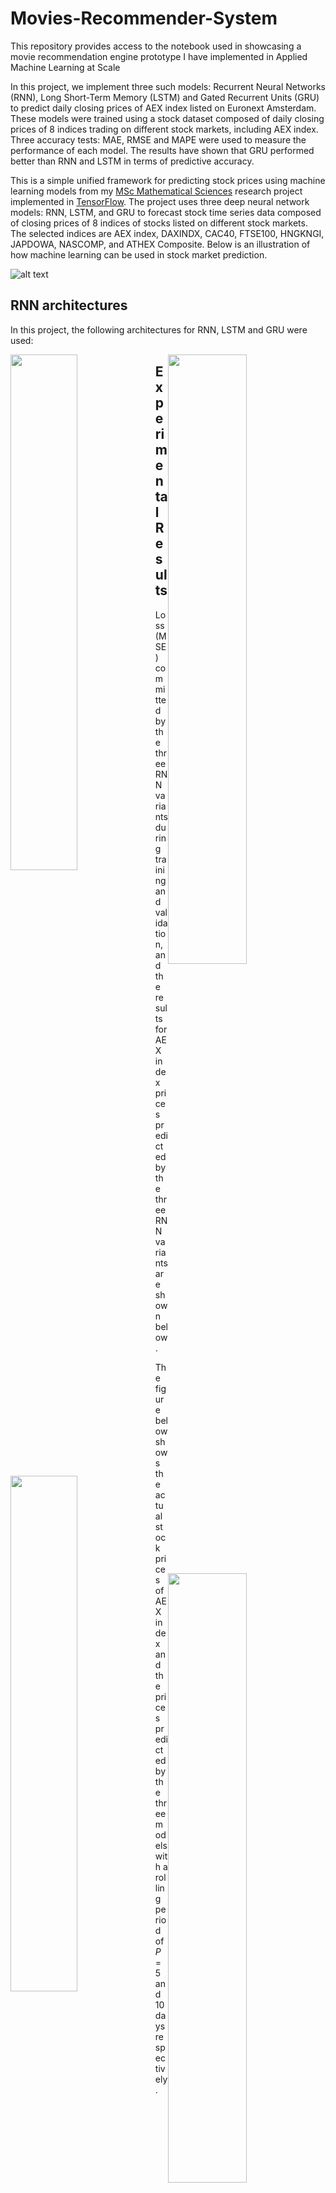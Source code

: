 # Movies-Recommender-System
This repository provides access to the notebook used in showcasing a  movie recommendation engine prototype I have implemented in Applied Machine Learning at Scale

In this project, we implement three such models: Recurrent Neural Networks (RNN), Long
Short-Term Memory (LSTM) and Gated Recurrent Units (GRU) to predict daily closing prices of AEX
index listed on Euronext Amsterdam. These models were trained using a stock dataset composed of
daily closing prices of 8 indices trading on different stock markets, including AEX index. Three accuracy
tests: MAE, RMSE and MAPE were used to measure the performance of each model. The results have
shown that GRU performed better than RNN and LSTM in terms of predictive accuracy.

This is a simple unified framework for predicting stock prices using machine learning models from my [MSc Mathematical Sciences](https://drive.google.com/file/d/1PD7tn2eRz3VI0Xq71WBdmGFnBG7i5DLP/view?usp=sharing)  research project implemented in [TensorFlow](https://www.tensorflow.org). The project uses three deep neural network models: RNN, LSTM, and GRU to forecast stock time series data composed of closing prices of 8 indices of stocks listed on different stock markets. The selected indices are AEX index, DAXINDX, CAC40,
FTSE100, HNGKNGI, JAPDOWA, NASCOMP, and ATHEX Composite. Below is an illustration of how machine learning can be used in stock market prediction.

![alt text](https://drive.google.com/uc?id=1Pws9qssKrTc_PXQ7F_Q6NSPZjVJZDrVq) 

## RNN architectures
In this project, the following architectures for RNN, LSTM and GRU were used:
<div>
    <img src="https://drive.google.com/uc?id=1VbSAtIs5csGr6Sbj0a5mkyYzLnAJv2Y8" style="width: 46%; float: left;" />
    <img src="https://drive.google.com/uc?id=19HJkyy_Ki7zNj87PIliDnrMvjPsBlmar" style="width: 50%; float: right;" /> 
 </div>
 
## Experimental Results
Loss (MSE) committed by the three RNN variants during training and validation, and the results for AEX index prices predicted by the three RNN variants are shown below.
<div>
    <img src="https://drive.google.com/uc?id=1kNP2ZFQTzU-edRO3yXiLOCNB5JUIywtW" style="width: 46%; float: left;" />
    <img src="https://drive.google.com/uc?id=1aoQobTu0wJy_tWFBMpnFE-R8nZbb9klE" style="width: 50%; float: right;" /> 
 </div>

The figure below shows the actual stock prices of AEX index and the prices predicted by the three models with a rolling period of $P = 5$ and $10$ days respectively.

![alt text](https://drive.google.com/uc?id=1LJQ8xw1JC8VAW6ZdfnE5hgVspA8y2YTw)

After prediction was done on the test set, both the predicted and test target values were transformed back to real stock prices using the inverse linear transform function. The accuracy measures: MAE, RMSE, and MAPE are computed to evaluate the performance of each model. MAE, RMSE, and MAPE values for each of the three RNN models with a rolling period P = 5 and 10 days are shown in Tables 5.1a below.
![alt text](https://drive.google.com/uc?id=1FeQkxFoswFqAw50cyarFoSoSTWYw38Uh) 


## Running the code

### Dependencies
- TensorFlow
- Anaconda 3
- Python 3
- Any CPU/GPU-supported device

### Datasets
The historic stock prices dataset used in this project can be downloaded [here](https://drive.google.com/file/d/1R0IoeRv7bAw7rR4qsEDfn0rOyl7KpQp3/view?usp=sharing).

### License
Refer to the [LICENSE](https://github.com/naftalindeapo/Movies-Recommender-System/blob/main/LICENSE).
